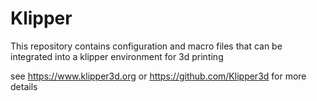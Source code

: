 # Klipper

This repository contains configuration and macro files that can be integrated into a klipper environment for 3d printing

see https://www.klipper3d.org or https://github.com/Klipper3d for more details
